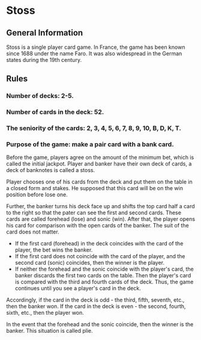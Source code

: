 # Stoss

## General Information

Stoss is a single player card game. In France, the game has been known since 1688 under the name Faro. It was also widespread in the German states during the 19th century.

## Rules

### Number of decks: 2-5.
### Number of cards in the deck: 52.
### The seniority of the cards: 2, 3, 4, 5, 6, 7, 8, 9, 10, B, D, K, T.
### Purpose of the game: make a pair card with a bank card.

Before the game, players agree on the amount of the minimum bet, which is called the initial jackpot. Player and banker have their own deck of cards, a deck of banknotes is called a stoss.

Player chooses one of his cards from the deck and put them on the table in a closed form and stakes. He supposed that this card will be on the win position before lose one.

Further, the banker turns his deck face up and shifts the top card half a card to the right so that the pater can see the first and second cards. These cards are called forehead (lose) and sonic (win). After that, the player opens his card for comparison with the open cards of the banker. The suit of the card does not matter.

- If the first card (forehead) in the deck coincides with the card of the player, the bet wins the banker.
- If the first card does not coincide with the card of the player, and the second card (sonic) coincides, then the winner is the player. 
- If neither the forehead and the sonic coincide with the player's card, the banker discards the first two cards on the table. Then the player's card is compared with the third and fourth cards of the deck. Thus, the game continues until you see a player's card in the deck. 

Accordingly, if the card in the deck is odd - the third, fifth, seventh, etc., then the banker won. If the card in the deck is even - the second, fourth, sixth, etc., then the player won. 

In the event that the forehead and the sonic coincide, then the winner is the banker. This situation is called plie. 